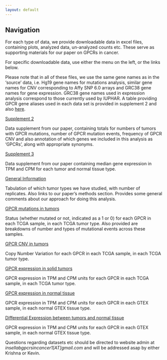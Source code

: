 ```yaml
---
layout: default
---
```


## Navigation

For each type of data, we provide downloadable data in excel files, containing plots, analyzed data, un-analyzed counts etc. These serve as supporting materials for our paper on GPCRs in cancer.

For specific downloadable data, use either the menu on the left, or the links below. 

Please note that in all of these files, we use the same gene names as in the ‘source’ data, i.e. Hg19 gene names for mutations analysis, similar gene names for CNV corresponding to Affy SNP 6.0 arrays and GRC38 gene names for gene expression. GRC38 gene names used in expression analysis correspond to those currently used by IUPHAR. A table providing GPCR gene aliases used in each data set is provided in supplement 2 and also [here](https://drive.google.com/open?id=0ByccgsfmD86PbFd5R29paUQ4LUE). 

[Supplement 2](https://drive.google.com/open?id=1ROW2FWvDYlP7w5n-qMR8KMapnjkD2Ta9) 

Data supplement from our paper, containing totals for numbers of tumors with GPCR mutations, number of GPCR mutation events, frequency of GPCR CNV and also annotation of which genes we included in this analysis as ‘GPCRs’, along with appropriate synonyms.

[Supplement 3](https://drive.google.com/open?id=1Fdps90G7j2A3vb24L3ikICADZ-7fIjiC) 

Data supplement from our paper containing median gene expression in TPM and CPM for each tumor and normal tissue type.

[General Information](https://insellab.github.io/data) 

Tabulation of which tumor types we have studied, with number of replicates. Also links to our paper’s methods section. Provides some general comments about our approach for doing this analysis.

[GPCR mutations in tumors](https://insellab.github.io/gpcr_mutations) 

Status (whether mutated or not, indicated as a 1 or 0) for each GPCR in each TCGA sample, in each TCGA tumor type. Also provided are breakdowns of number and types of mutational events across these samples.

[GPCR CNV in tumors](https://insellab.github.io/gpcr_cnv) 

Copy Number Variation for each GPCR in each TCGA sample, in each TCGA tumor type.

[GPCR expression in solid tumors](https://insellab.github.io/gpcr_tcga_exp) 

GPCR expression in TPM and CPM units for each GPCR in each TCGA sample, in each TCGA tumor type. 

[GPCR expression in normal tissue](https://insellab.github.io/gpcr_gtex_exp) 

GPCR expression in TPM and CPM units for each GPCR in each GTEX sample, in each normal GTEX tissue type. 

[Differential Expression between tumors and normal tissue](https://insellab.github.io/gpcr_gtex_exp) 

GPCR expression in TPM and CPM units for each GPCR in each GTEX sample, in each normal GTEX tissue type. 

Questions regarding datasets etc should be directed to website admin at *insellabgpcrsincancer1[AT]gmail.com* and will be addressed asap by either Krishna or Kevin.

